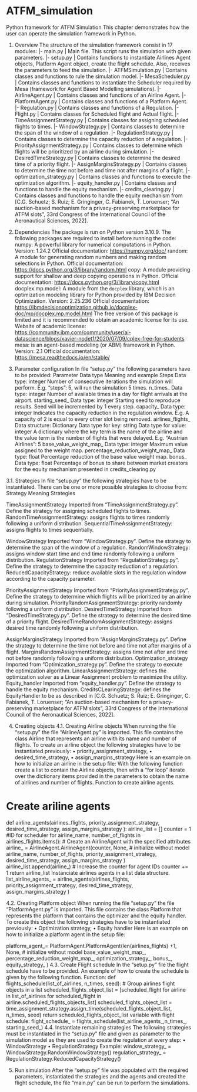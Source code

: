 # ATFM_simulation

Python framework for ATFM Simulation
This chapter demonstrates how the user can operate the simulation framework in Python.
1.	Overview
The structure of the simulation framework consist in 17 modules:
|- main.py
| 	Main file. This script runs the simulation with given parameters.
|- setup.py
| 	Contains functions to instantiate Airlines Agent objects, Platform Agent object, create the flight schedule. Also, receives the parameters to feed the simulation.
|- ATFMSimulation.py
| 	Contains classes and functions to rule the simulation model.
|- MesaScheduler.py
| 	Contains classes and functions to instantiate the Scheduler required by Mesa (framework for Agent Based Modelling simulations).
|- AirlineAgent.py
|    	Contains classes and functions of an Airline Agent.
|- PlatformAgent.py
|    	Contains classes and functions of a Platform Agent.
|- Regulation.py
|    	Contains classes and functions of a Regulation.
|- Flight.py
|    	Contains classes for Scheduled flight and Actual flight.
|- TimeAssignmentStrategy.py
|    	Contains classes for assigning scheduled flights to times.
|- WindowStrategy.py
|    	Contains classes to determine the span of the window of a regulation.
|- RegulationStrategy.py
|    	Contains classes to determine the capacity reduction of a regulation.
|- PriorityAssignmentStrategy.py
|    	Contains classes to determine which flights will be prioritized by an airline during simulation.
|- DesiredTimeStrategy.py
|    	Contains classes to determine the desired time of a priority flight.
|- AssignMarginsStrategy.py
|    	Contains classes to determine the time not before and time not after margins of a flight.
|- optimization_strategy.py
|    	Contains classes and functions to execute the optimization algorithm.
|- equity_handler.py
|    	Contains classes and functions to handle the equity mechanism.
|- credits_clearing.py
|    	Contains classes and functions to handle the equity mechanism from [C.G. Schuetz; S. Ruiz; E. Gringinger, C. Fabianek, T. Loruenser; “An auction-based mechanism for a privacy-preserving marketplace for ATFM slots”, 33rd Congress of the International Council of the Aeronautical Sciences, 2022].

2.	Dependencies
The package is run on Python version 3.10.9.
The following packages are required to install before running the code:
numpy: A powerful library for numerical computations in Python.
Version: 1.24.2
Official documentation: https://numpy.org/doc/
random: A module for generating random numbers and making random selections in Python.
Official documentation: https://docs.python.org/3/library/random.html
copy: A module providing support for shallow and deep copying operations in Python.
Official documentation: https://docs.python.org/3/library/copy.html
docplex.mp.model: A module from the `docplex` library, which is an optimization modeling library for Python provided by IBM Decision Optimization. 
Version: 2.25.236
Official documentation: https://ibmdecisionoptimization.github.io/docplex-doc/mp/docplex.mp.model.html
The free version of this package is limited and it is recommended to obtain an academic license for its use.
Website of academic license: https://community.ibm.com/community/user/ai-datascience/blogs/xavier-nodet1/2020/07/09/cplex-free-for-students
mesa: is an agent-based modeling (or ABM) framework in Python.
Version: 2.1
Official documentation: https://mesa.readthedocs.io/en/stable/

3.	Parameter configuration
In file “setup.py” the following parameters have to be provided:
Parameter	Data type	Meaning and example
Steps	Data type: integer	Number of consecutive iterations the simulation will perform. E.g. “steps”: 5, will run the simulation 5 times.
n_times_	Data type: integer	Number of available times in a day for flight arrivals at the airport.
starting_seed_	Data type: integer	Starting seed to reproduce results. Seed will be incremented by 1 every step.
capacity_	Data type: integer	Indicates the capacity reduction in the regulation window. E.g. A capacity of 2 is equal to every other slot being removed.
airlines_flights_	Data structure: Dictionary
Data type for key: string
Data type for value: integer	A dictionary where the key term is the name of the airline and the value term is the number of flights that were delayed. E.g. “Austrian Airlines”: 5
base_value_weight_map_	Data type: integer	Maximum value assigned to the weight map.
percentage_reduction_weight_map_	Data type: float	Percentage reduction of the base value weight map.
bonus_	Data type: float	Percentage of bonus to share between market creators for the equity mechanism presented in credits_clearing.py


3.1.	 Strategies 
In file “setup.py” the following strategies have to be instantiated. There can be one or more possible strategies to choose from:
Strategy	Meaning	Strategies

TimeAssignmentStrategy
	Imported from “TimeAssignmentStrategy.py”. Define the strategy for assigning scheduled flights to times.
	RandomTimeAssignmentStrategy: assigns flights to times randomly following a uniform distribution.
SequentialTimeAssignmentStrategy: assigns flights to times sequentially.

WindowStrategy
	Imported from “WindowStrategy.py”. Define the strategy to determine the span of the window of a regulation.	RandomWindowStrategy: assigns window start time and end time randomly following a uniform distribution.
RegulationStrategy	Imported from “RegulationStrategy.py”. Define the strategy to determine the capacity reduction of a regulation.	ReducedCapacityStrategy: reduce available slots in the regulation window according to the capacity parameter.

PriorityAssignmentStrategy	Imported from “PriorityAssignmentStrategy.py”. Define the strategy to determine which flights will be prioritized by an airline during simulation.	PriorityRandomAssignmentStrategy: priority randomly following a uniform distribution. 
DesiredTimeStrategy	Imported from “DesiredTimeStrategy.py”. Define the strategy to determine the desired time of a priority flight.	DesiredTimeRandomAssignmentStrategy: assigns desired time randomly following a uniform distribution.

AssignMarginsStrategy	Imported from “AssignMarginsStrategy.py”. Define the strategy to determine the time not before and time not after margins of a flight.
	MarginsRandomAssignmentStrategy: assigns time not after and time not before randomly following a uniform distribution.
Optimization_strategy	Imported from “Optimization_strategy.py”. Define the strategy to execute the optimization algorithm.	LinearAssignmentStrategy: defines the optimization solver as a Linear Assignment problem to maximize the utility. 
Equity_handler
	Imported from “equity_handler.py”. Define the strategy to handle the equity mechanism.	CreditsCLearingStrategy: defines the EquityHandler to be as described in [C.G. Schuetz; S. Ruiz; E. Gringinger, C. Fabianek, T. Loruenser; “An auction-based mechanism for a privacy-preserving marketplace for ATFM slots”, 33rd Congress of the International Council of the Aeronautical Sciences, 2022].


4.	Creating objects
4.1.	Creating Airline objects
When running the file “setup.py” the file “AirlineAgent.py” is imported. This file contains the class Airline that represents an airline with its name and number of flights.  To create an airline object the following strategies have to be instantiated previously:
•	priority_assignment_strategy,
•	desired_time_strategy,
•	assign_margins_strategy
Here is an example on how to initialize an airline in the setup file: With the following function create a list to contain the Airline objects, then with a “for loop” iterate over the dictionary items provided in the parameters to obtain the name of airlines and number of flights.
Function to create airline agents.
# Create ariline agents
def airline_agents(airlines_flights,
                   priority_assignment_strategy,
                   desired_time_strategy,
                   assign_margins_strategy
                  ):
    airline_list = []
    counter = 1 #ID for scheduler
    for airline_name, number_of_flights in airlines_flights.items():
        # Create an AirlineAgent with the specified attributes
        airline_ = AirlineAgent.AirlineAgent(counter, 
                                             None, # initialize without model
                                             airline_name, 
                                             number_of_flights,
                                             priority_assignment_strategy,
                                             desired_time_strategy,
                                             assign_margins_strategy
                                            ) 
        airline_list.append(airline_)
        # Increase the counter for agent IDs
        counter += 1
    return airline_list
Instanciate airlines agents in a list data structure.
list_airline_agents_ = airline_agents(airlines_flights,
                                      priority_assignment_strategy,
                                      desired_time_strategy,
                                      assign_margins_strategy
                                      )

4.2.	Creating Platform object
When running the file “setup.py” the file “PlatformAgent.py” is imported. This file contains the class Platform that represents the platform that contains the optimizer and the equity handler.  To create this object the following strategies have to be instantiated previously:
•	Optimization strategy,
•	Equity handler
Here is an example on how to initialize a platform agent in the setup file:

platform_agent_= PlatformAgent.PlatformAgent(len(airlines_flights) +1, 
                                            None, # initialize without model
                                            base_value_weight_map_,
                                            percentage_reduction_weight_map_,
                                            optimization_strategy_,
                                            bonus_,
                                            equity_strategy_
                                           )
4.3.	Create Flight schedule
In the “setup.py” file the flight schedule have to be provided. An example of how to create the schedule is given by the following function. 
Function:
def flights_schedule(list_of_airlines, n_times, seed):
    # Group airlines flight objects in a list
    scheduled_flights_object_list = [scheduled_flight for airline in list_of_airlines for scheduled_flight in airline.scheduled_flights_objects_list]
    scheduled_flights_object_list = time_assignment_strategy.assign_time(scheduled_flights_object_list,
                                                                                 n_times, 
                                                                                 seed)
    return scheduled_flights_object_list
variable with flight schedule:
flight_schedule_ = flights_schedule(list_airline_agents_,n_times_, starting_seed_)
4.4.	Instantiate remaining strategies
The following strategies must be instantiated in the “setup.py” file and given as parameter to the simulation model as they are used to create the regulation at every step:
•	WindowStrategy
•	RegulationStrategy
Example:
window_strategy_ = WindowStrategy.RandomWindowStrategy()
regulation_strategy_ = RegulationStrategy.ReducedCapacityStrategy()

5.	Run simulation
After the “setup.py” file was populated with the required parameters, instantiated the strategies and the agents and created the flight schedule, the file “main.py” can be run to perform the simulations.
